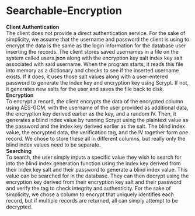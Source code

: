 # Searchable-Encryption

**Client Authentication**\
The client does not provide a direct authentication service. For the sake of simplicity, we assume that the
username and password the client is using to encrypt the data is the same as the login information for the
database user inserting the records. The client stores saved usernames in a file on the system called
users.json along with the encryption key salt index key salt associated with said username. When the
program starts, it reads this file into memory as a dictionary and checks to see if the inserted username
exists. If it does, it uses those salt values along with a user-entered password to generate the index key and
encryption key using Scrypt. If not, it generates new salts for the user and saves the file back to disk.\
**Encryption**\
To encrypt a record, the client encrypts the data of the encrypted column using AES-GCM, with the
username of the user provided as additional data, the encryption key derived earlier as the key, and a
random IV. Then, it generates a blind index value by running Scrypt using the plaintext value as the
password and the index key derived earlier as the salt. The blind index value, the encrypted data, the
verification tag, and the IV together form one record. We chose to store these all in different columns, but
really only the blind index values need to be separate.\
**Searching**\
To search, the user simply inputs a specific value they wish to search for into the blind index generation
function using the index key derived from their index key salt and their password to generate a blind
index value. This value can be searched for in the database. They can then decrypt using the encryption
key derived from their encryption key salt and their password and verify the tag to check integrity and
authenticity. For the sake of simplicity, we chose a column to encrypt that uniquely identifies each record,
but if multiple records are returned, all can simply attempt to be decrypted.
